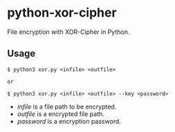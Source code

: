 # python-xor-cipher
File encryption with XOR-Cipher in Python.

## Usage

```
$ python3 xor.py <infile> <outfile>

or

$ python3 xor.py <infile> <outfile> --key <password>
```

* _infile_ is a file path to be encrypted.
* _outfile_ is a encrypted file path.
* _password_ is a encryption password.
